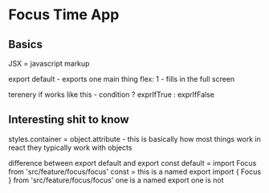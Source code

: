 # Focus Time App


## Basics
JSX = javascript markup

export default - exports one main thing
flex: 1 - fills in the full screen

terenery if works like this - condition ? exprIfTrue : exprIfFalse


## Interesting shit to know
styles.container = object.attribute - this is basically how most things work in react they typically work with objects

difference between export default and export const 
  default = import Focus from 'src/feature/focus/focus'
  const = this is a named export import { Focus } from 'src/feature/focus/focus'
  one is a named export one is not